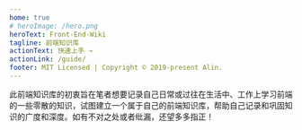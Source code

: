 ```yaml
---
home: true
# heroImage: /hero.png
heroText: Front-End-Wiki
tagline: 前端知识库
actionText: 快速上手 →
actionLink: /guide/
footer: MIT Licensed | Copyright © 2019-present Alin.
---
```


此前端知识库的初衷旨在笔者想要记录自己日常或过往在生活中、工作上学习前端的一些零散的知识，试图建立一个属于自己的前端知识库，帮助自己记录和巩固知识的广度和深度。如有不对之处或者纰漏，还望多多指正！